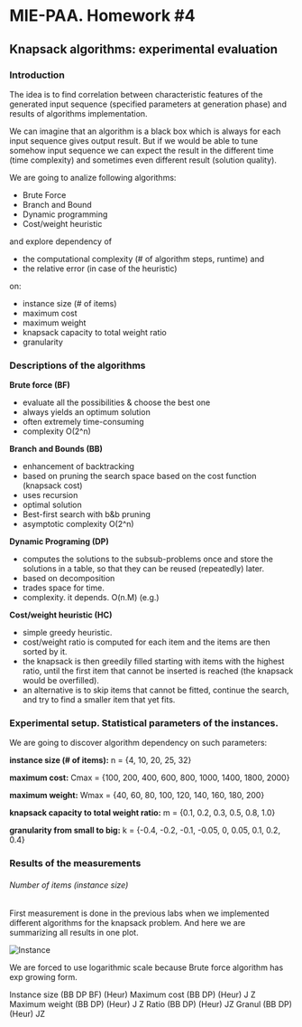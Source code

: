 # MIE-PAA. Homework #4

## Knapsack algorithms: experimental evaluation

### Introduction

The idea is to find correlation between characteristic features of the generated input sequence (specified parameters at generation phase) and results of algorithms implementation.

We can imagine that an algorithm is a black box which is always for each input sequence gives output result.
But if we would be able to tune somehow input sequence we can expect the result in the different time (time complexity) and sometimes even different result (solution quality).

We are going to analize following algorithms:

- Brute Force
- Branch and Bound
- Dynamic programming
- Cost/weight heuristic

and explore dependency of 

- the computational complexity (# of algorithm steps, runtime) and 
- the relative error (in case of the heuristic) 

on:

- instance size (# of items)
- maximum cost
- maximum weight
- knapsack capacity to total weight ratio
- granularity


### Descriptions of the algorithms

**Brute force (BF)**
- evaluate all the possibilities & choose the best one 
- always yields an optimum solution 
- often extremely time-consuming 
- complexity O(2^n) 

**Branch and Bounds (BB)**
- enhancement of backtracking
- based on pruning the search space based on the cost function (knapsack cost)
- uses recursion
- optimal solution
- Best-first search with b&b pruning
- asymptotic complexity O(2^n) 

**Dynamic Programing (DP)**
- computes the solutions to the subsub-problems once and store the solutions in a table, so that they can be reused (repeatedly) later.
- based on decomposition
- trades space for time.
- complexity. it depends. O(n.M) (e.g.)

**Cost/weight heuristic (HC)**
- simple greedy heuristic. 
- cost/weight ratio is computed for each item and the items are then sorted by it.
- the knapsack is then greedily filled starting with items with the highest ratio, until the first item that cannot be inserted is reached (the knapsack would be overfilled).
- an alternative is to skip items that cannot be fitted, continue the search, and try to find a smaller item that yet fits.

### Experimental setup. Statistical parameters of the instances.

We are going to discover algorithm dependency on such parameters:

**instance size (# of items):** n = {4, 10, 20, 25, 32}

**maximum cost:** Cmax = {100, 200, 400, 600, 800, 1000, 1400, 1800, 2000}

**maximum weight:** Wmax = {40, 60, 80, 100, 120, 140, 160, 180, 200}

**knapsack capacity to total weight ratio:** m = {0.1, 0.2, 0.3, 0.5, 0.8, 1.0}

**granularity from small to big:** k = {-0.4, -0.2, -0.1, -0.05, 0, 0.05, 0.1, 0.2, 0.4} 

### Results of the measurements

###### Number of items (instance size)

First measurement is done in the previous labs when we implemented different algorithms for the knapsack problem.
And here we are summarizing all results in one plot.

![Instance](https://raw.github.com/platomik/mie-paa/master/4/instance.jpg)

We are forced to use logarithmic scale because Brute force algorithm has exp growing form.

Instance size (BB DP BF) (Heur)
Maximum cost (BB DP) (Heur) J Z
Maximum weight (BB DP) (Heur) J Z
Ratio (BB DP) (Heur) JZ
Granul (BB DP) (Heur) JZ



